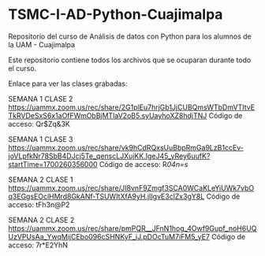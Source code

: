 # TSMC-I-AD-Python-Cuajimalpa
Repositorio del curso de Análisis de datos con Python para los alumnos de la UAM - Cuajimalpa

Este repositorio contiene todos los archivos que se ocuparan durante todo el curso.

Enlace para ver las clases grabadas:

SEMANA 1 CLASE 2
https://uammx.zoom.us/rec/share/2G1plEu7hrjGb1JjCUBQmsWTbDmVTItvETkRVDeSxS6x1aOfFWmObBjMTlaV2oB5.syUayhoXZ8hdjTNJ 
Código de acceso: Qr$Zq&3K

SEMANA 1 CLASE 3
https://uammx.zoom.us/rec/share/vk9hCdRQxsUuBbpRmGa9LzB1ccEv-joVLpfkNr78SbB4DJcj5Te_qenscLJXujKK.IgeJ45_yRey6uufK?startTime=1700260356000
Código de acceso: R*04n=s*

SEMANA 2 CLASE 1
https://uammx.zoom.us/rec/share/JI8vnF9Zmgf3SCA0WCaKLeYiUWk7vbOq3EGgsEOclHMrd8GkANf-TSUWItXfA9yH.jIIgvE3clZx3gY8L 
Código de acceso: tFh3n@P2

SEMANA 2 CLASE 2
https://uammx.zoom.us/rec/share/pmPQR__JFnN1hog_4Owf9Gupf_noH6UQUzVPUsAa_YwqMijCEbo096cSHNKyF_iJ.pDOcTuM7iFM5_yE7 
Código de acceso: 7r*E2YhN
